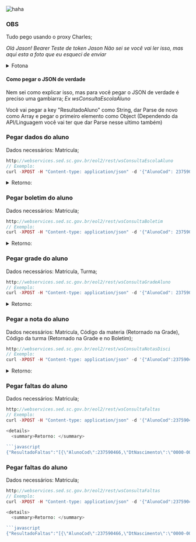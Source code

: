 ![haha](https://www.infoescola.com/wp-content/uploads/2009/12/bandeira-de-santa-catarina.jpg)

### OBS
Tudo pego usando o proxy Charles;

*Olá Jason! Bearer Teste de token Jason*
*Não sei se você vai ler isso, mas aqui esta a foto que eu esqueci de enviar*
<details>
  <summary>Fotona</summary>
  ![jeiso](https://i.ibb.co/nf3hHQ5/f18ed9c8-ab2b-4c16-892c-6b3f1879b88f.jpg)
</details>

#### Como pegar o JSON de verdade
Nem sei como explicar isso, mas para você pegar o JSON de verdade é preciso uma gambiarra;
*Ex wsConsultaEscolaAluno*

Você vai pegar a key "ResultadoAluno" como String, dar Parse de novo como Array e pegar o primeiro elemento como Object (Dependendo da API/Linguagem você vai ter que dar Parse nesse ultimo também)

### Pegar dados do aluno

Dados necessários: Matricula;
```php
http://webservices.sed.sc.gov.br/eol2/rest/wsConsultaEscolaAluno
// Exemplo:
curl -XPOST -H "Content-type: application/json" -d '{"AlunoCod": 237590466}' 'http://webservices.sed.sc.gov.br/eol2/rest/wsConsultaEscolaAluno'
```

<details>
  <summary>Retorno: </summary>

```javascript
{"ResultadoAluno":"[{\"AlunoNom\":\"VITOR COM NOME FALSO\",\"AlunoDataNasc\":\"0000-00-00\",\"AlunoCod\":665522331,\"UeCod\":43256,\"UeNom\":\"EEB Cidinha te amo\",\"UeEnd\":\"0\",\"UeNumEnd\":"Dado",\"UeMunNom\":\"0\",\"UeLatitude\":\"0\",\"UeLongitude\":\"0\"}]"}
```
</details>

### Pegar boletim do aluno

Dados necessários: Matricula;
```php
http://webservices.sed.sc.gov.br/eol2/rest/wsConsultaBoletim
// Exemplo:
curl -XPOST -H "Content-type: application/json" -d '{"AlunoCod": 237590466}' 'http://webservices.sed.sc.gov.br/eol2/rest/wsConsultaBoletim'
```

<details>
  <summary>Retorno: </summary>
```javascript
{"ResultadoBoletim":"[{\"Turma\":\"60936-4110-M-3-5\",\"AlunoCod\":237590466,\"AlunoDataNasc\":\"0000-00-00\",\"AlunoCEJA\":\"n\",\"NotaFaltaDisciplina\":[{\"DisciplinaNome\":\"BIOLOGIA\",\"DisciplinaCodigo\":255,\"Nota1\":0,\"Falta1\":0,\"Nota2\":0,\"Falta2\":0,\"Nota3\":0,\"Falta3\":0,\"Nota4\":0,\"Falta4\":0,\"NotaExame\":0,\"NotaRecuperacao\":0,\"NotaFinal\":0,\"Liberado1\":\"s\",\"Liberado2\":\"s\",\"Liberado3\":\"s\",\"Liberado4\":\"n\",\"LiberadoExame\":\"s\",\"LiberadoRec\":\"n\"},{\"DisciplinaNome\":\"MATEMÁTICA\",\"DisciplinaCodigo\":301,\"Nota1\":0,\"Falta1\":0,\"Nota2\":0,\"Falta2\":0,\"Nota3\":0,\"Falta3\":0,\"Nota4\":0,\"Falta4\":0,\"NotaExame\":0,\"NotaRecuperacao\":0,\"NotaFinal\":0,\"Liberado1\":\"s\",\"Liberado2\":\"s\",\"Liberado3\":\"s\",\"Liberado4\":\"n\",\"LiberadoExame\":\"s\",\"LiberadoRec\":\"n\"},{\"DisciplinaNome\":\"GEOGRAFIA\",\"DisciplinaCodigo\":302,\"Nota1\":0,\"Falta1\":0,\"Nota2\":0,\"Falta2\":0,\"Nota3\":0,\"Falta3\":0,\"Nota4\":0,\"Falta4\":0,\"NotaExame\":0,\"NotaRecuperacao\":0,\"NotaFinal\":0,\"Liberado1\":\"s\",\"Liberado2\":\"s\",\"Liberado3\":\"s\",\"Liberado4\":\"n\",\"LiberadoExame\":\"s\",\"LiberadoRec\":\"n\"},{\"DisciplinaNome\":\"HISTÓRIA\",\"DisciplinaCodigo\":304,\"Nota1\":0,\"Falta1\":0,\"Nota2\":0,\"Falta2\":0,\"Nota3\":0,\"Falta3\":0,\"Nota4\":0,\"Falta4\":0,\"NotaExame\":0,\"NotaRecuperacao\":0,\"NotaFinal\":0,\"Liberado1\":\"s\",\"Liberado2\":\"s\",\"Liberado3\":\"s\",\"Liberado4\":\"n\",\"LiberadoExame\":\"s\",\"LiberadoRec\":\"n\"},{\"DisciplinaNome\":\"EDUCAÇÃO FÍSICA\",\"DisciplinaCodigo\":307,\"Nota1\":0,\"Falta1\":0,\"Nota2\":0,\"Falta2\":0,\"Nota3\":0,\"Falta3\":0,\"Nota4\":0,\"Falta4\":0,\"NotaExame\":0,\"NotaRecuperacao\":0,\"NotaFinal\":0,\"Liberado1\":\"s\",\"Liberado2\":\"s\",\"Liberado3\":\"s\",\"Liberado4\":\"n\",\"LiberadoExame\":\"s\",\"LiberadoRec\":\"n\"},{\"DisciplinaNome\":\"LÍNGUA ESTRANGEIRA - INGLÊS\",\"DisciplinaCodigo\":319,\"Nota1\":0,\"Falta1\":0,\"Nota2\":0,\"Falta2\":0,\"Nota3\":0,\"Falta3\":0,\"Nota4\":0,\"Falta4\":0,\"NotaExame\":0,\"NotaRecuperacao\":0,\"NotaFinal\":0,\"Liberado1\":\"s\",\"Liberado2\":\"s\",\"Liberado3\":\"s\",\"Liberado4\":\"n\",\"LiberadoExame\":\"s\",\"LiberadoRec\":\"n\"},{\"DisciplinaNome\":\"LÍNGUA PORTUGUESA E LITERATURA\",\"DisciplinaCodigo\":401,\"Nota1\":0,\"Falta1\":0,\"Nota2\":0,\"Falta2\":0,\"Nota3\":0,\"Falta3\":0,\"Nota4\":0,\"Falta4\":0,\"NotaExame\":0,\"NotaRecuperacao\":0,\"NotaFinal\":0,\"Liberado1\":\"s\",\"Liberado2\":\"s\",\"Liberado3\":\"s\",\"Liberado4\":\"n\",\"LiberadoExame\":\"s\",\"LiberadoRec\":\"n\"},{\"DisciplinaNome\":\"SOCIOLOGIA\",\"DisciplinaCodigo\":437,\"Nota1\":0,\"Falta1\":0,\"Nota2\":0,\"Falta2\":0,\"Nota3\":0,\"Falta3\":0,\"Nota4\":0,\"Falta4\":0,\"NotaExame\":0,\"NotaRecuperacao\":0,\"NotaFinal\":0,\"Liberado1\":\"s\",\"Liberado2\":\"s\",\"Liberado3\":\"s\",\"Liberado4\":\"n\",\"LiberadoExame\":\"s\",\"LiberadoRec\":\"n\"},{\"DisciplinaNome\":\"FÍSICA\",\"DisciplinaCodigo\":475,\"Nota1\":0,\"Falta1\":0,\"Nota2\":0,\"Falta2\":0,\"Nota3\":0,\"Falta3\":0,\"Nota4\":0,\"Falta4\":0,\"NotaExame\":0,\"NotaRecuperacao\":0,\"NotaFinal\":0,\"Liberado1\":\"s\",\"Liberado2\":\"s\",\"Liberado3\":\"s\",\"Liberado4\":\"n\",\"LiberadoExame\":\"s\",\"LiberadoRec\":\"n\"},{\"DisciplinaNome\":\"QUÍMICA\",\"DisciplinaCodigo\":513,\"Nota1\":0,\"Falta1\":0,\"Nota2\":0,\"Falta2\":0,\"Nota3\":0,\"Falta3\":0,\"Nota4\":0,\"Falta4\":0,\"NotaExame\":0,\"NotaRecuperacao\":0,\"NotaFinal\":0,\"Liberado1\":\"s\",\"Liberado2\":\"s\",\"Liberado3\":\"s\",\"Liberado4\":\"n\",\"LiberadoExame\":\"s\",\"LiberadoRec\":\"n\"},{\"DisciplinaNome\":\"FILOSOFIA\",\"DisciplinaCodigo\":536,\"Nota1\":0,\"Falta1\":0,\"Nota2\":0,\"Falta2\":0,\"Nota3\":0,\"Falta3\":0,\"Nota4\":0,\"Falta4\":0,\"NotaExame\":0,\"NotaRecuperacao\":0,\"NotaFinal\":0,\"Liberado1\":\"s\",\"Liberado2\":\"s\",\"Liberado3\":\"s\",\"Liberado4\":\"n\",\"LiberadoExame\":\"s\",\"LiberadoRec\":\"n\"},{\"DisciplinaNome\":\"ARTE\",\"DisciplinaCodigo\":628,\"Nota1\":0,\"Falta1\":0,\"Nota2\":0,\"Falta2\":0,\"Nota3\":0,\"Falta3\":0,\"Nota4\":0,\"Falta4\":0,\"NotaExame\":0,\"NotaRecuperacao\":0,\"NotaFinal\":0,\"Liberado1\":\"s\",\"Liberado2\":\"s\",\"Liberado3\":\"s\",\"Liberado4\":\"n\",\"LiberadoExame\":\"s\",\"LiberadoRec\":\"n\"}]}]"}
```
</details>

### Pegar grade do aluno

Dados necessários: Matricula, Turma;
```php
http://webservices.sed.sc.gov.br/eol2/rest/wsConsultaGradeAluno
// Exemplo:
curl -XPOST -H "Content-type: application/json" -d '{"AlunoCod": 237590466,"turmaParm":""}' 'http://webservices.sed.sc.gov.br/eol2/rest/wsConsultaGradeAluno'
```

<details>
  <summary>Retorno: </summary>

```javascript
{"ResultadoAluno":"[{\"Turma\":\"60936-4110-M-3-5\",\"AlunoCod\":237590466,\"dsiciplinas\":[{\"Cd\":\"255\",\"Nm\":\"BIOLOGIA                                \"},{\"Cd\":\"301\",\"Nm\":\"MATEMÁTICA                              \"},{\"Cd\":\"302\",\"Nm\":\"GEOGRAFIA                               \"},{\"Cd\":\"304\",\"Nm\":\"HISTÓRIA                                \"},{\"Cd\":\"307\",\"Nm\":\"EDUCAÇÃO FÍSICA                         \"},{\"Cd\":\"319\",\"Nm\":\"LÍNGUA ESTRANGEIRA - INGLÊS             \"},{\"Cd\":\"401\",\"Nm\":\"LÍNGUA PORTUGUESA E LITERATURA          \"},{\"Cd\":\"437\",\"Nm\":\"SOCIOLOGIA                              \"},{\"Cd\":\"475\",\"Nm\":\"FÍSICA                                  \"},{\"Cd\":\"513\",\"Nm\":\"QUÍMICA                                 \"},{\"Cd\":\"536\",\"Nm\":\"FILOSOFIA                               \"},{\"Cd\":\"628\",\"Nm\":\"ARTE                                    \"}]}]"}
```
</details>

### Pegar a nota do aluno

Dados necessários: Matricula, Código da materia (Retornado na Grade), Código da turma (Retornado na Grade e no Boletim);
```php
http://webservices.sed.sc.gov.br/eol2/rest/wsConsultaNotasDisci
// Exemplo:
curl -XPOST -H "Content-type: application/json" -d '{"AlunoCod":237590466,"DisciCod":"255","turmaParm":"60936-4110-M-3-5"}' 'http://webservices.sed.sc.gov.br/eol2/rest/wsConsultaNotasDisci'
```

<details>
  <summary>Retorno: </summary>

```javascript
{"ResultadoNotas":"{\"DisciplinaNom\":\"\",\"AlunoCod\":237590466,\"DtNascimento\":\"0000-00-00\",\"UeNom\":\"EEB AAAAAAAAA\",\"NotasTurma\":\"60936-4110-M-3-5\",\"AlunoSemNota\":true}"}
```
</details>

### Pegar faltas do aluno

Dados necessários: Matricula;
```php
http://webservices.sed.sc.gov.br/eol2/rest/wsConsultaFaltas
// Exemplo:
curl -XPOST -H "Content-type: application/json" -d '{"AlunoCod":237590466}' 'http://webservices.sed.sc.gov.br/eol2/rest/wsConsultaFaltas'

<details>
  <summary>Retorno: </summary>

```javascript
{"ResultadoFaltas":"[{\"AlunoCod\":237590466,\"DtNascimento\":\"0000-00-00\",\"Turma\":\"60936-4110-M-3-5\",\"UeCod\":2343,\"UeNom\":\"EEB AAAAAAAAA\",\"QtdTurmas\":0,\"FaltaDisciplinaWs\":[{\"DisciplinaNom\":\"BIL - BIOLOGIA\",\"DisciplinaCod\":255,\"QtdFaltas\":0},{\"DisciplinaNom\":\"MAT - MATEMÁTICA\",\"DisciplinaCod\":301,\"QtdFaltas\":0},{\"DisciplinaNom\":\"GEO - GEOGRAFIA\",\"DisciplinaCod\":302,\"QtdFaltas\":0},{\"DisciplinaNom\":\"HIS - HISTÓRIA\",\"DisciplinaCod\":304,\"QtdFaltas\":0},{\"DisciplinaNom\":\"EFI - EDUCAÇÃO FÍSICA\",\"DisciplinaCod\":307,\"QtdFaltas\":0},{\"DisciplinaNom\":\"LEI - LÍNGUA ESTRANGEIRA - INGLÊS\",\"DisciplinaCod\":319,\"QtdFaltas\":0},{\"DisciplinaNom\":\"LPL - LÍNGUA PORTUGUESA E LITERATURA\",\"DisciplinaCod\":401,\"QtdFaltas\":0},{\"DisciplinaNom\":\"SOC - SOCIOLOGIA\",\"DisciplinaCod\":437,\"QtdFaltas\":0},{\"DisciplinaNom\":\"FIS - FÍSICA\",\"DisciplinaCod\":475,\"QtdFaltas\":0},{\"DisciplinaNom\":\"QUI - QUÍMICA\",\"DisciplinaCod\":513,\"QtdFaltas\":0},{\"DisciplinaNom\":\"FIL - FILOSOFIA\",\"DisciplinaCod\":536,\"QtdFaltas\":0},{\"DisciplinaNom\":\"ATE - ARTE\",\"DisciplinaCod\":628,\"QtdFaltas\":0}]}]"}
```
</details>

### Pegar faltas do aluno

Dados necessários: Matricula;
```php
http://webservices.sed.sc.gov.br/eol2/rest/wsConsultaFaltas
// Exemplo:
curl -XPOST -H "Content-type: application/json" -d '{"AlunoCod":237590466}' 'http://webservices.sed.sc.gov.br/eol2/rest/wsConsultaFaltas'

<details>
  <summary>Retorno: </summary>

```javascript
{"ResultadoFaltas":"[{\"AlunoCod\":237590466,\"DtNascimento\":\"0000-00-00\",\"Turma\":\"60936-4110-M-3-5\",\"UeCod\":2343,\"UeNom\":\"EEB AAAAAAAAA\",\"QtdTurmas\":0,\"FaltaDisciplinaWs\":[{\"DisciplinaNom\":\"BIL - BIOLOGIA\",\"DisciplinaCod\":255,\"QtdFaltas\":0},{\"DisciplinaNom\":\"MAT - MATEMÁTICA\",\"DisciplinaCod\":301,\"QtdFaltas\":0},{\"DisciplinaNom\":\"GEO - GEOGRAFIA\",\"DisciplinaCod\":302,\"QtdFaltas\":0},{\"DisciplinaNom\":\"HIS - HISTÓRIA\",\"DisciplinaCod\":304,\"QtdFaltas\":0},{\"DisciplinaNom\":\"EFI - EDUCAÇÃO FÍSICA\",\"DisciplinaCod\":307,\"QtdFaltas\":0},{\"DisciplinaNom\":\"LEI - LÍNGUA ESTRANGEIRA - INGLÊS\",\"DisciplinaCod\":319,\"QtdFaltas\":0},{\"DisciplinaNom\":\"LPL - LÍNGUA PORTUGUESA E LITERATURA\",\"DisciplinaCod\":401,\"QtdFaltas\":0},{\"DisciplinaNom\":\"SOC - SOCIOLOGIA\",\"DisciplinaCod\":437,\"QtdFaltas\":0},{\"DisciplinaNom\":\"FIS - FÍSICA\",\"DisciplinaCod\":475,\"QtdFaltas\":0},{\"DisciplinaNom\":\"QUI - QUÍMICA\",\"DisciplinaCod\":513,\"QtdFaltas\":0},{\"DisciplinaNom\":\"FIL - FILOSOFIA\",\"DisciplinaCod\":536,\"QtdFaltas\":0},{\"DisciplinaNom\":\"ATE - ARTE\",\"DisciplinaCod\":628,\"QtdFaltas\":0}]}]"}
```
</details>
